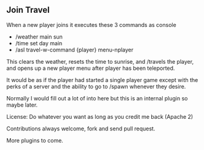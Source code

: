 ## Join Travel

When a new player joins it executes these 3 commands as console

- /weather main sun
- /time set day main
- /asl travel-w-command {player} menu-nplayer

This clears the weather, resets the time to sunrise, and /travels the player,
and opens up a new player menu after player has been teleported.

It would be as if the player had started a single player game except with the
perks of a server and the ability to go to /spawn whenever they desire.

Normally I would fill out a lot of into here but this is an internal plugin
so maybe later.

License: Do whatever you want as long as you credit me back (Apache 2)

Contributions always welcome, fork and send pull request.

More plugins to come.
